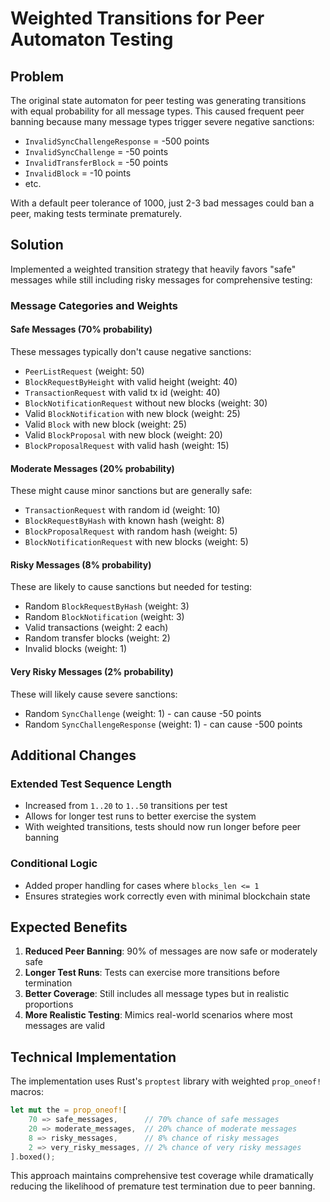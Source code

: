 # Weighted Transitions for Peer Automaton Testing

## Problem
The original state automaton for peer testing was generating transitions with equal probability for all message types. This caused frequent peer banning because many message types trigger severe negative sanctions:

- `InvalidSyncChallengeResponse` = -500 points
- `InvalidSyncChallenge` = -50 points  
- `InvalidTransferBlock` = -50 points
- `InvalidBlock` = -10 points
- etc.

With a default peer tolerance of 1000, just 2-3 bad messages could ban a peer, making tests terminate prematurely.

## Solution
Implemented a weighted transition strategy that heavily favors "safe" messages while still including risky messages for comprehensive testing:

### Message Categories and Weights

#### Safe Messages (70% probability)
These messages typically don't cause negative sanctions:
- `PeerListRequest` (weight: 50)
- `BlockRequestByHeight` with valid height (weight: 40)
- `TransactionRequest` with valid tx id (weight: 40)
- `BlockNotificationRequest` without new blocks (weight: 30)
- Valid `BlockNotification` with new block (weight: 25)
- Valid `Block` with new block (weight: 25)
- Valid `BlockProposal` with new block (weight: 20)
- `BlockProposalRequest` with valid hash (weight: 15)

#### Moderate Messages (20% probability)
These might cause minor sanctions but are generally safe:
- `TransactionRequest` with random id (weight: 10)
- `BlockRequestByHash` with known hash (weight: 8)
- `BlockProposalRequest` with random hash (weight: 5)
- `BlockNotificationRequest` with new blocks (weight: 5)

#### Risky Messages (8% probability)
These are likely to cause sanctions but needed for testing:
- Random `BlockRequestByHash` (weight: 3)
- Random `BlockNotification` (weight: 3)
- Valid transactions (weight: 2 each)
- Random transfer blocks (weight: 2)
- Invalid blocks (weight: 1)

#### Very Risky Messages (2% probability)
These will likely cause severe sanctions:
- Random `SyncChallenge` (weight: 1) - can cause -50 points
- Random `SyncChallengeResponse` (weight: 1) - can cause -500 points

## Additional Changes

### Extended Test Sequence Length
- Increased from `1..20` to `1..50` transitions per test
- Allows for longer test runs to better exercise the system
- With weighted transitions, tests should now run longer before peer banning

### Conditional Logic
- Added proper handling for cases where `blocks_len <= 1`
- Ensures strategies work correctly even with minimal blockchain state

## Expected Benefits

1. **Reduced Peer Banning**: 90% of messages are now safe or moderately safe
2. **Longer Test Runs**: Tests can exercise more transitions before termination
3. **Better Coverage**: Still includes all message types but in realistic proportions
4. **More Realistic Testing**: Mimics real-world scenarios where most messages are valid

## Technical Implementation

The implementation uses Rust's `proptest` library with weighted `prop_oneof!` macros:

```rust
let mut the = prop_oneof![
    70 => safe_messages,      // 70% chance of safe messages
    20 => moderate_messages,  // 20% chance of moderate messages  
    8 => risky_messages,      // 8% chance of risky messages
    2 => very_risky_messages, // 2% chance of very risky messages
].boxed();
```

This approach maintains comprehensive test coverage while dramatically reducing the likelihood of premature test termination due to peer banning.